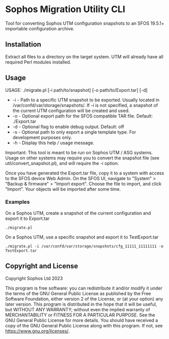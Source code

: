 # Sophos Migration Utility CLI

Tool for converting Sophos UTM configuration snapshots to an SFOS 19.5.1+ importable configuration archive.

## Installation
Extract all files to a directory on the target system. UTM will already have all required Perl modules installed.

## Usage
USAGE: ./migrate.pl [-i path/to/snapshot] [-o path/to/Export.tar] [-d]

- -i - Path to a specific UTM snapshot to be exported. Usually located in /var/confd/var/storage/snapshots/. If -i is not specified, a snapshot of the current UTM configuration will be created and used.
- -o - Optional export path for the SFOS compatible TAR file. Default: ./Export.tar
- -d - Optional flag to enable debug output. Default: off
- -s - Optional path to only export a single template type. For development purposes only.
- -h - Display this help / usage message.

Important: This tool is meant to be run on Sophos UTM / ASG systems. Usage on other systems may require you to convert the snapshot file (see util/convert_snapshot.pl), and will require the -i option.

Once you have generated the Export.tar file, copy it to a system with access to the SFOS device Web Admin. On the SFOS UI, navigate to "System" > "Backup & firmware" > "Import export". Choose the file to import, and click "Import". Your objects will be imported after some time.

### Examples
On a Sophos UTM, create a snapshot of the current configuration and export it to Export.tar
```
./migrate.pl
```

On a Sophos UTM, use a specific snapshot and export it to TestExport.tar
```
./migrate.pl -i /var/confd/var/storage/snapshots/cfg_11111_11111111 -o TestExport.tar
```

## Copyright and License
Copyright Sophos Ltd 2023

This program is free software: you can redistribute it and/or modify it under the terms of the GNU General Public License as published by the Free Software Foundation, either version 2 of the License, or (at your option) any later version.
This program is distributed in the hope that it will be useful, but WITHOUT ANY WARRANTY; without even the implied warranty of MERCHANTABILITY or FITNESS FOR A PARTICULAR PURPOSE. See the GNU General Public License for more details.
You should have received a copy of the GNU General Public License along with this program. If not, see <https://www.gnu.org/licenses/>.
